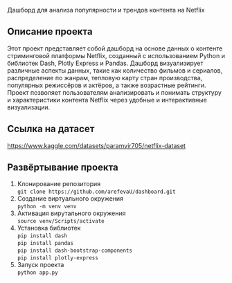 Дашборд для анализа популярности и трендов контента на Netflix
## Описание проекта
Этот проект представляет собой дашборд на основе данных о контенте стриминговой платформы Netflix, созданный с использованием Python и библиотек Dash, Plotly Express и Pandas. Дашборд визуализирует различные аспекты данных, такие как количество фильмов и сериалов, распределение по жанрам, тепловую карту стран производства, популярных режиссёров и актёров, а также возрастные рейтинги. Проект позволяет пользователям анализировать и понимать структуру и характеристики контента Netflix через удобные и интерактивные визуализации.
## Ссылка на датасет
<https://www.kaggle.com/datasets/paramvir705/netflix-dataset>
## Развёртывание проекта
1. Клонирование репозитория\
```git clone https://github.com/arefevaU/dashboard.git```
3. Создание виртуального окружения\
```python -m venv venv```
4. Активация вирутального окружения\
```source venv/Scripts/activate```
5. Установка библиотек\
```pip install dash``` <br>
```pip install pandas```<br>
```pip install dash-bootstrap-components```<br>
```pip install plotly-express```<br>
6. Запуск проекта\
```python app.py```
